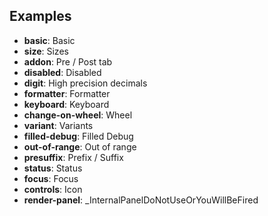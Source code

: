 ## Examples

- **basic**: Basic
- **size**: Sizes
- **addon**: Pre / Post tab
- **disabled**: Disabled
- **digit**: High precision decimals
- **formatter**: Formatter
- **keyboard**: Keyboard
- **change-on-wheel**: Wheel
- **variant**: Variants
- **filled-debug**: Filled Debug
- **out-of-range**: Out of range
- **presuffix**: Prefix / Suffix
- **status**: Status
- **focus**: Focus
- **controls**: Icon
- **render-panel**: _InternalPanelDoNotUseOrYouWillBeFired
